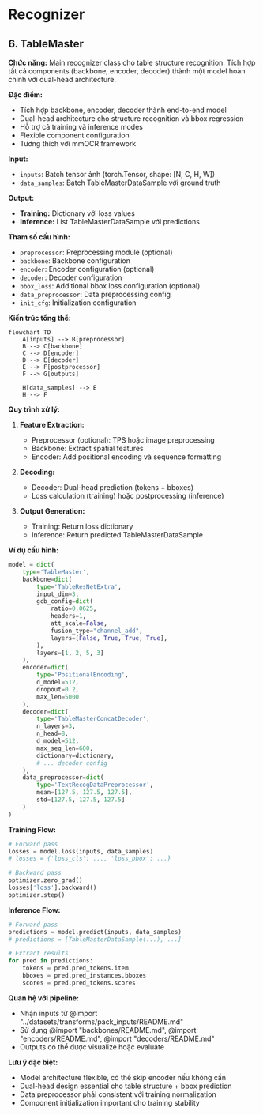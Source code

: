 # Recognizer

## 6. TableMaster

**Chức năng:** Main recognizer class cho table structure recognition. Tích hợp tất cả components (backbone, encoder, decoder) thành một model hoàn chỉnh với dual-head architecture.

**Đặc điểm:**
- Tích hợp backbone, encoder, decoder thành end-to-end model
- Dual-head architecture cho structure recognition và bbox regression
- Hỗ trợ cả training và inference modes
- Flexible component configuration
- Tương thích với mmOCR framework

**Input:**
- `inputs`: Batch tensor ảnh (torch.Tensor, shape: [N, C, H, W])
- `data_samples`: Batch TableMasterDataSample với ground truth

**Output:**
- **Training:** Dictionary với loss values
- **Inference:** List TableMasterDataSample với predictions

**Tham số cấu hình:**
- `preprocessor`: Preprocessing module (optional)
- `backbone`: Backbone configuration
- `encoder`: Encoder configuration (optional)
- `decoder`: Decoder configuration
- `bbox_loss`: Additional bbox loss configuration (optional)
- `data_preprocessor`: Data preprocessing config
- `init_cfg`: Initialization configuration

**Kiến trúc tổng thể:**
```mermaid
flowchart TD
    A[inputs] --> B[preprocessor]
    B --> C[backbone]
    C --> D[encoder]
    D --> E[decoder]
    E --> F[postprocessor]
    F --> G[outputs]
    
    H[data_samples] --> E
    H --> F
```

**Quy trình xử lý:**

1. **Feature Extraction:**
   - Preprocessor (optional): TPS hoặc image preprocessing
   - Backbone: Extract spatial features
   - Encoder: Add positional encoding và sequence formatting

2. **Decoding:**
   - Decoder: Dual-head prediction (tokens + bboxes)
   - Loss calculation (training) hoặc postprocessing (inference)

3. **Output Generation:**
   - Training: Return loss dictionary
   - Inference: Return predicted TableMasterDataSample

**Ví dụ cấu hình:**
```python
model = dict(
    type='TableMaster',
    backbone=dict(
        type='TableResNetExtra',
        input_dim=3,
        gcb_config=dict(
            ratio=0.0625,
            headers=1,
            att_scale=False,
            fusion_type="channel_add",
            layers=[False, True, True, True],
        ),
        layers=[1, 2, 5, 3]
    ),
    encoder=dict(
        type='PositionalEncoding',
        d_model=512,
        dropout=0.2,
        max_len=5000
    ),
    decoder=dict(
        type='TableMasterConcatDecoder',
        n_layers=3,
        n_head=8,
        d_model=512,
        max_seq_len=600,
        dictionary=dictionary,
        # ... decoder config
    ),
    data_preprocessor=dict(
        type='TextRecogDataPreprocessor',
        mean=[127.5, 127.5, 127.5],
        std=[127.5, 127.5, 127.5]
    )
)
```

**Training Flow:**
```python
# Forward pass
losses = model.loss(inputs, data_samples)
# losses = {'loss_cls': ..., 'loss_bbox': ...}

# Backward pass
optimizer.zero_grad()
losses['loss'].backward()
optimizer.step()
```

**Inference Flow:**
```python
# Forward pass
predictions = model.predict(inputs, data_samples)
# predictions = [TableMasterDataSample(...), ...]

# Extract results
for pred in predictions:
    tokens = pred.pred_tokens.item
    bboxes = pred.pred_instances.bboxes
    scores = pred.pred_tokens.scores
```

**Quan hệ với pipeline:**
- Nhận inputs từ @import "../datasets/transforms/pack_inputs/README.md"
- Sử dụng @import "backbones/README.md", @import "encoders/README.md", @import "decoders/README.md"
- Outputs có thể được visualize hoặc evaluate

**Lưu ý đặc biệt:**
- Model architecture flexible, có thể skip encoder nếu không cần
- Dual-head design essential cho table structure + bbox prediction
- Data preprocessor phải consistent với training normalization
- Component initialization important cho training stability
